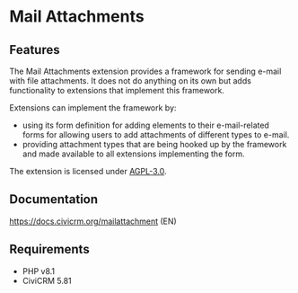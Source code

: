 # Mail Attachments

## Features

The Mail Attachments extension provides a framework for sending e-mail with file
attachments. It does not do anything on its own but adds functionality to
extensions that implement this framework.

Extensions can implement the framework by:

* using its form definition for adding elements to their e-mail-related forms
  for allowing users to add attachments of different types to e-mail.
* providing attachment types that are being hooked up by the framework and made
  available to all extensions implementing the form.

The extension is licensed under [AGPL-3.0](https://www.gnu.org/licenses/agpl-3.0).


## Documentation

https://docs.civicrm.org/mailattachment (EN)

## Requirements

* PHP v8.1
* CiviCRM 5.81
